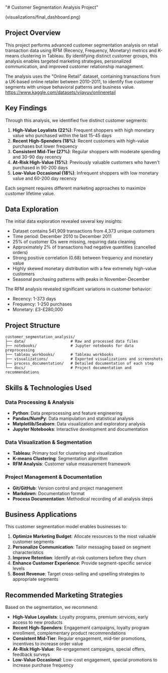 "# Customer Segmentation Analysis Project" 


(visualizations/final_dashboard.png)

## Project Overview

This project performs advanced customer segmentation analysis on retail transaction data using RFM (Recency, Frequency, Monetary) metrics and K-means clustering in Tableau. By identifying distinct customer groups, this analysis enables targeted marketing strategies, personalized communication, and improved customer relationship management.

The analysis uses the "Online Retail" dataset, containing transactions from a UK-based online retailer between 2010-2011, to identify five customer segments with unique behavioral patterns and business value.
https://www.kaggle.com/datasets/vijayuv/onlineretail

## Key Findings

Through this analysis, we identified five distinct customer segments:

1. **High-Value Loyalists (22%)**: Frequent shoppers with high monetary value who purchased within the last 15-45 days
2. **Recent High-Spenders (18%)**: Recent customers with high-value purchases but lower frequency
3. **Consistent Mid-Tier (27%)**: Regular shoppers with moderate spending and 30-90 day recency
4. **At-Risk High-Value (15%)**: Previously valuable customers who haven't purchased in 90-200 days
5. **Low-Value Occasional (18%)**: Infrequent shoppers with low monetary value and 60-200 day recency

Each segment requires different marketing approaches to maximize customer lifetime value.

## Data Exploration

The initial data exploration revealed several key insights:

- Dataset contains 541,909 transactions from 4,373 unique customers
- Time period: December 2010 to December 2011
- 25% of customer IDs were missing, requiring data cleaning
- Approximately 2% of transactions had negative quantities (cancelled orders)
- Strong positive correlation (0.68) between frequency and monetary value
- Highly skewed monetary distribution with a few extremely high-value customers
- Seasonal purchasing patterns with peaks in November-December

The RFM analysis revealed significant variations in customer behavior:
- Recency: 1-373 days
- Frequency: 1-250 purchases
- Monetary: £3-£280,000

## Project Structure
```
customer_segmentation_analysis/
├── data/                    # Raw and processed data files
├── notebooks/               # Jupyter notebooks for data preprocessing
├── tableau_workbooks/       # Tableau workbooks
├── visualizations/          # Exported visualizations and screenshots
├── process_documentation/   # Detailed documentation of each step
└── docs/                    # Project documentation and recommendations
```

## Skills & Technologies Used

### Data Processing & Analysis
- **Python**: Data preprocessing and feature engineering
- **Pandas/NumPy**: Data manipulation and statistical analysis
- **Matplotlib/Seaborn**: Data visualization and exploratory analysis
- **Jupyter Notebooks**: Interactive development and documentation

### Data Visualization & Segmentation
- **Tableau**: Primary tool for clustering and visualization
- **K-means Clustering**: Segmentation algorithm
- **RFM Analysis**: Customer value measurement framework

### Project Management & Documentation
- **Git/GitHub**: Version control and project management
- **Markdown**: Documentation format
- **Process Documentation**: Methodical recording of all analysis steps

## Business Applications

This customer segmentation model enables businesses to:

1. **Optimize Marketing Budget**: Allocate resources to the most valuable customer segments
2. **Personalize Communication**: Tailor messaging based on segment characteristics
3. **Improve Retention**: Identify at-risk customers before they churn
4. **Enhance Customer Experience**: Provide segment-specific service levels
5. **Boost Revenue**: Target cross-selling and upselling strategies to appropriate segments

## Recommended Marketing Strategies

Based on the segmentation, we recommend:

- **High-Value Loyalists**: Loyalty programs, premium services, early access to new products
- **Recent High-Spenders**: Engagement campaigns, loyalty program enrollment, complementary product recommendations
- **Consistent Mid-Tier**: Regular engagement, mid-tier promotions, incentives to increase order value
- **At-Risk High-Value**: Re-engagement campaigns, special offers, feedback surveys
- **Low-Value Occasional**: Low-cost engagement, special promotions to increase purchase frequency
